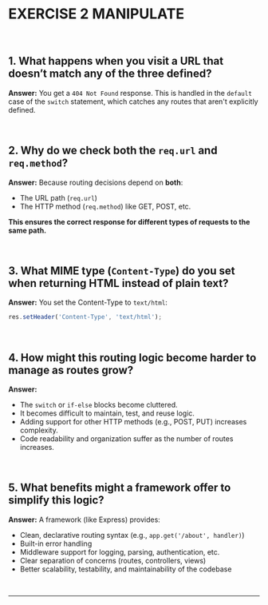 # EXERCISE 2  MANIPULATE 
<br>

## 1. What happens when you visit a URL that doesn’t match any of the three defined? 

**Answer:**
You get a `404 Not Found` response. This is handled in the `default` case of the `switch` statement, which catches any routes that aren't explicitly defined.

<br>

## 2. Why do we check both the `req.url` and `req.method`?


**Answer:** Because routing decisions depend on **both**:
- The URL path (`req.url`)   
- The HTTP method (`req.method`) like GET, POST, etc.

**This ensures the correct response for different types of requests to the same path.**

<br>

## 3. What MIME type (`Content-Type`) do you set when returning HTML instead of plain text? 

**Answer:** You set the Content-Type to `text/html`:
```js
res.setHeader('Content-Type', 'text/html');
```

<br>

## 4. How might this routing logic become harder to manage as routes grow?
**Answer:**     
- The `switch` or `if-else` blocks become cluttered.    
- It becomes difficult to maintain, test, and reuse logic.   
- Adding support for other HTTP methods (e.g., POST, PUT) increases complexity.     
- Code readability and organization suffer as the number of routes increases.

<br>

## 5. What benefits might a framework offer to simplify this logic?
**Answer:** A framework (like Express) provides:
- Clean, declarative routing syntax (e.g., `app.get('/about', handler)`)
- Built-in error handling
- Middleware support for logging, parsing, authentication, etc.
- Clear separation of concerns (routes, controllers, views)
- Better scalability, testability, and maintainability of the codebase

<br>

---